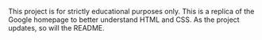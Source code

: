 This project is for strictly educational purposes only.
This is a replica of the Google homepage to better understand HTML and CSS.
As the project updates, so will the README.
